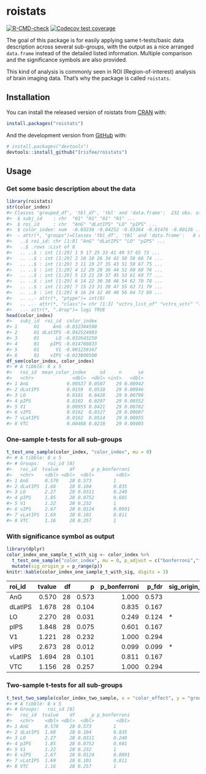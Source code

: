 
<!-- README.md is generated from README.Rmd. Please edit that file -->

# roistats

<!-- badges: start -->

[![R-CMD-check](https://github.com/Irisfee/roistats/workflows/R-CMD-check/badge.svg)](https://github.com/Irisfee/roistats/actions)
[![Codecov test
coverage](https://codecov.io/gh/Irisfee/roistats/branch/main/graph/badge.svg)](https://codecov.io/gh/Irisfee/roistats?branch=main)
<!-- badges: end -->

The goal of this package is for easily applying same t-tests/basic data
description across several sub-groups, with the output as a nice
arranged `data.frame` instead of the detailed listed information.
Multiple comparison and the significance symbols are also provided.

This kind of analysis is commonly seen in ROI (Region-of-interest)
analysis of brain imaging data. That’s why the package is called
`roistats`.

## Installation

You can install the released version of roistats from
[CRAN](https://CRAN.R-project.org) with:

``` r
install.packages("roistats")
```

And the development version from [GitHub](https://github.com/) with:

``` r
# install.packages("devtools")
devtools::install_github("Irisfee/roistats")
```

## Usage

### Get some basic description about the data

``` r
library(roistats)
str(color_index)
#> Classes 'grouped_df', 'tbl_df', 'tbl' and 'data.frame':  232 obs. of  3 variables:
#>  $ subj_id    : chr  "01" "01" "01" "01" ...
#>  $ roi_id     : chr  "AnG" "dLatIPS" "LO" "pIPS" ...
#>  $ color_index: num  -0.03238 -0.04252 -0.03264 -0.01476 -0.00126 ...
#>  - attr(*, "groups")=Classes 'tbl_df', 'tbl' and 'data.frame':   8 obs. of  2 variables:
#>   ..$ roi_id: chr [1:8] "AnG" "dLatIPS" "LO" "pIPS" ...
#>   ..$ .rows :List of 8
#>   .. ..$ : int [1:29] 1 9 17 25 33 41 49 57 65 73 ...
#>   .. ..$ : int [1:29] 2 10 18 26 34 42 50 58 66 74 ...
#>   .. ..$ : int [1:29] 3 11 19 27 35 43 51 59 67 75 ...
#>   .. ..$ : int [1:29] 4 12 20 28 36 44 52 60 68 76 ...
#>   .. ..$ : int [1:29] 5 13 21 29 37 45 53 61 69 77 ...
#>   .. ..$ : int [1:29] 6 14 22 30 38 46 54 62 70 78 ...
#>   .. ..$ : int [1:29] 7 15 23 31 39 47 55 63 71 79 ...
#>   .. ..$ : int [1:29] 8 16 24 32 40 48 56 64 72 80 ...
#>   .. ..- attr(*, "ptype")= int(0) 
#>   .. ..- attr(*, "class")= chr [1:3] "vctrs_list_of" "vctrs_vctr" "list"
#>   ..- attr(*, ".drop")= logi TRUE
head(color_index)
#>   subj_id  roi_id  color_index
#> 1      01     AnG -0.032384500
#> 2      01 dLatIPS -0.042524083
#> 3      01      LO -0.032643250
#> 4      01    pIPS -0.014760833
#> 5      01      V1 -0.001259167
#> 6      01    vIPS -0.023800500
df_sem(color_index, color_index) 
#> # A tibble: 8 x 5
#>   roi_id  mean_color_index     sd     n      se
#>   <chr>              <dbl>  <dbl> <int>   <dbl>
#> 1 AnG              0.00537 0.0507    29 0.00942
#> 2 dLatIPS          0.0159  0.0510    29 0.00946
#> 3 LO               0.0181  0.0428    29 0.00796
#> 4 pIPS             0.0102  0.0297    29 0.00552
#> 5 V1               0.00955 0.0421    29 0.00782
#> 6 vIPS             0.0162  0.0327    29 0.00607
#> 7 vLatIPS          0.0162  0.0514    29 0.00955
#> 8 VTC              0.00468 0.0218    29 0.00405
```

### One-sample t-tests for all sub-groups

``` r
t_test_one_sample(color_index, "color_index", mu = 0)
#> # A tibble: 8 x 5
#> # Groups:   roi_id [8]
#>   roi_id  tvalue    df      p p_bonferroni
#>   <chr>    <dbl> <dbl>  <dbl>        <dbl>
#> 1 AnG      0.570    28 0.573        1     
#> 2 dLatIPS  1.68     28 0.104        0.835 
#> 3 LO       2.27     28 0.0311       0.249 
#> 4 pIPS     1.85     28 0.0752       0.601 
#> 5 V1       1.22     28 0.232        1     
#> 6 vIPS     2.67     28 0.0124       0.0991
#> 7 vLatIPS  1.69     28 0.101        0.811 
#> 8 VTC      1.16     28 0.257        1
```

### With significance symbol as output

``` r
library(dplyr)
color_index_one_sample_t_with_sig <- color_index %>% 
  t_test_one_sample("color_index", mu = 0, p_adjust = c("bonferroni","fdr")) %>% 
  mutate(sig_origin_p = p_range(p))
knitr::kable(color_index_one_sample_t_with_sig, digits = 3)
```

| roi\_id | tvalue | df |     p | p\_bonferroni | p\_fdr | sig\_origin\_p |
| :------ | -----: | -: | ----: | ------------: | -----: | :------------- |
| AnG     |  0.570 | 28 | 0.573 |         1.000 |  0.573 |                |
| dLatIPS |  1.678 | 28 | 0.104 |         0.835 |  0.167 |                |
| LO      |  2.270 | 28 | 0.031 |         0.249 |  0.124 | \*             |
| pIPS    |  1.848 | 28 | 0.075 |         0.601 |  0.167 |                |
| V1      |  1.221 | 28 | 0.232 |         1.000 |  0.294 |                |
| vIPS    |  2.673 | 28 | 0.012 |         0.099 |  0.099 | \*             |
| vLatIPS |  1.694 | 28 | 0.101 |         0.811 |  0.167 |                |
| VTC     |  1.156 | 28 | 0.257 |         1.000 |  0.294 |                |

### Two-sample t-tests for all sub-groups

``` r
t_test_two_sample(color_index_two_sample, x = "color_effect", y = "group", paired = TRUE)
#> # A tibble: 8 x 5
#> # Groups:   roi_id [8]
#>   roi_id  tvalue    df      p p_bonferroni
#>   <chr>    <dbl> <dbl>  <dbl>        <dbl>
#> 1 AnG      0.570    28 0.573        1     
#> 2 dLatIPS  1.68     28 0.104        0.835 
#> 3 LO       2.27     28 0.0311       0.249 
#> 4 pIPS     1.85     28 0.0752       0.601 
#> 5 V1       1.22     28 0.232        1     
#> 6 vIPS     2.67     28 0.0124       0.0991
#> 7 vLatIPS  1.69     28 0.101        0.811 
#> 8 VTC      1.16     28 0.257        1
```
